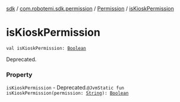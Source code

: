 [sdk](../../index.md) / [com.robotemi.sdk.permission](../index.md) / [Permission](index.md) / [isKioskPermission](./is-kiosk-permission.md)

# isKioskPermission

`val isKioskPermission: `[`Boolean`](https://kotlinlang.org/api/latest/jvm/stdlib/kotlin/-boolean/index.html)

Deprecated.

### Property

`isKioskPermission` - Deprecated.`@JvmStatic fun isKioskPermission(permission: `[`String`](https://kotlinlang.org/api/latest/jvm/stdlib/kotlin/-string/index.html)`): `[`Boolean`](https://kotlinlang.org/api/latest/jvm/stdlib/kotlin/-boolean/index.html)